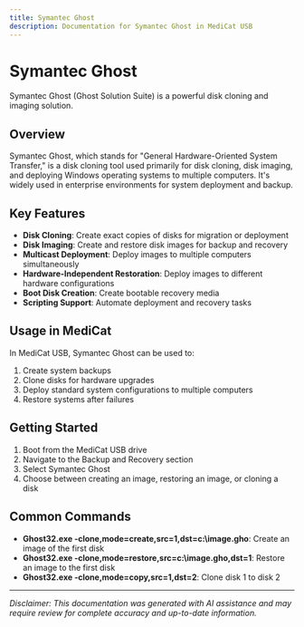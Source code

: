 ```yaml
---
title: Symantec Ghost
description: Documentation for Symantec Ghost in MediCat USB
---
```


# Symantec Ghost

Symantec Ghost (Ghost Solution Suite) is a powerful disk cloning and imaging solution.

## Overview

Symantec Ghost, which stands for "General Hardware-Oriented System Transfer," is a disk cloning tool used primarily for disk cloning, disk imaging, and deploying Windows operating systems to multiple computers. It's widely used in enterprise environments for system deployment and backup.

## Key Features

- **Disk Cloning**: Create exact copies of disks for migration or deployment
- **Disk Imaging**: Create and restore disk images for backup and recovery
- **Multicast Deployment**: Deploy images to multiple computers simultaneously
- **Hardware-Independent Restoration**: Deploy images to different hardware configurations
- **Boot Disk Creation**: Create bootable recovery media
- **Scripting Support**: Automate deployment and recovery tasks

## Usage in MediCat

In MediCat USB, Symantec Ghost can be used to:

1. Create system backups
2. Clone disks for hardware upgrades
3. Deploy standard system configurations to multiple computers
4. Restore systems after failures

## Getting Started

1. Boot from the MediCat USB drive
2. Navigate to the Backup and Recovery section
3. Select Symantec Ghost
4. Choose between creating an image, restoring an image, or cloning a disk

## Common Commands

- **Ghost32.exe -clone,mode=create,src=1,dst=c:\image.gho**: Create an image of the first disk
- **Ghost32.exe -clone,mode=restore,src=c:\image.gho,dst=1**: Restore an image to the first disk
- **Ghost32.exe -clone,mode=copy,src=1,dst=2**: Clone disk 1 to disk 2

---

*Disclaimer: This documentation was generated with AI assistance and may require review for complete accuracy and up-to-date information.*
